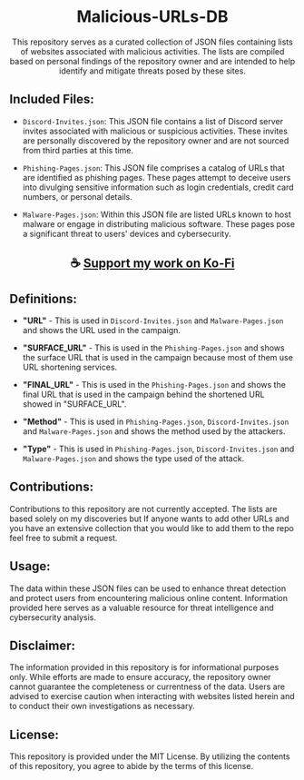 <div align="center">

# Malicious-URLs-DB

This repository serves as a curated collection of JSON files containing lists of websites associated with malicious activities. The lists are compiled based on personal findings of the repository owner and are intended to help identify and mitigate threats posed by these sites.

</div>

## Included Files:

- `Discord-Invites.json`: This JSON file contains a list of Discord server invites associated with malicious or suspicious activities. These invites are personally discovered by the repository owner and are not sourced from third parties at this time.

- `Phishing-Pages.json`: This JSON file comprises a catalog of URLs that are identified as phishing pages. These pages attempt to deceive users into divulging sensitive information such as login credentials, credit card numbers, or personal details.

- `Malware-Pages.json`: Within this JSON file are listed URLs known to host malware or engage in distributing malicious software. These pages pose a significant threat to users' devices and cybersecurity.

<div align="center">

## ☕ [Support my work on Ko-Fi](https://ko-fi.com/thatsinewave)

</div>

## Definitions:

- **"URL"** - This is used in `Discord-Invites.json` and `Malware-Pages.json` and shows the URL used in the campaign.

- **"SURFACE_URL"** - This is used in the `Phishing-Pages.json` and shows the surface URL that is used in the campaign because most of them use URL shortening services.

- **"FINAL_URL"** - This is used in the `Phishing-Pages.json` and shows the final URL that is used in the campaign behind the shortened URL showed in "SURFACE_URL".

- **"Method"** - This is used in `Phishing-Pages.json`, `Discord-Invites.json` and `Malware-Pages.json` and shows the method used by the attackers.

- **"Type"** - This is used in `Phishing-Pages.json`, `Discord-Invites.json` and `Malware-Pages.json` and shows the type used of the attack.

## Contributions:

Contributions to this repository are not currently accepted. The lists are based solely on my discoveries but If anyone wants to add other URLs and you have an extensive collection that you would like to add them to the repo feel free to submit a request.

## Usage:

The data within these JSON files can be used to enhance threat detection and protect users from encountering malicious online content. Information provided here serves as a valuable resource for threat intelligence and cybersecurity analysis.

## Disclaimer:

The information provided in this repository is for informational purposes only. While efforts are made to ensure accuracy, the repository owner cannot guarantee the completeness or currentness of the data. Users are advised to exercise caution when interacting with websites listed herein and to conduct their own investigations as necessary.

## License:

This repository is provided under the MIT License. By utilizing the contents of this repository, you agree to abide by the terms of this license.
